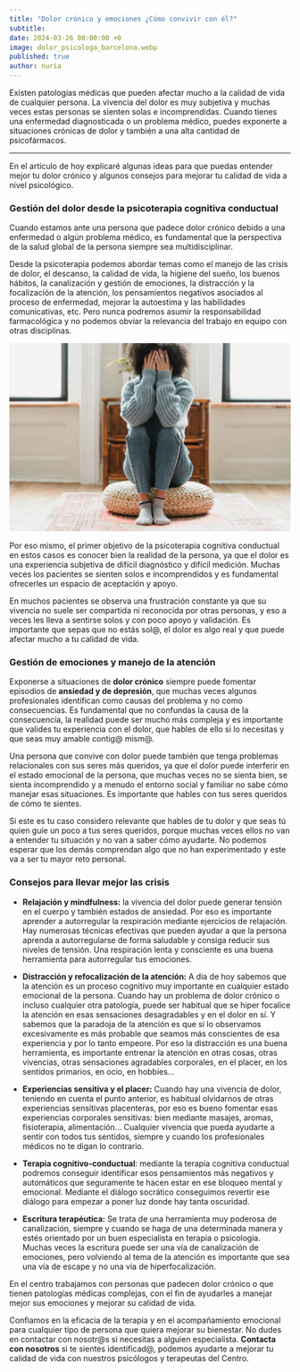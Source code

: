 ```yaml
---
title: "Dolor crónico y emociones ¿Cómo convivir con él?"
subtitle: 
date: 2024-03-26 00:00:00 +0
image: dolor_psicologa_barcelona.webp
published: true
author: nuria
---
```


Existen patologías médicas que pueden afectar mucho a la calidad de vida de cualquier persona. La vivencia del dolor es muy subjetiva y muchas veces estas personas se sienten solas e incomprendidas. Cuando tienes una enfermedad diagnosticada o un problema médico, puedes exponerte a situaciones crónicas de dolor y también a una alta cantidad de psicofármacos.

---


En el artículo de hoy explicaré algunas ideas para que puedas entender mejor tu dolor crónico y algunos consejos para mejorar tu calidad de vida a nivel psicológico.

### Gestión del dolor desde la psicoterapia cognitiva conductual

Cuando estamos ante una persona que padece dolor crónico debido a una enfermedad o algún problema médico, es fundamental que la perspectiva de la salud global de la persona siempre sea multidisciplinar. 

Desde la psicoterapia podemos abordar temas como el manejo de las crisis de dolor, el descanso, la calidad de vida, la higiene del sueño, los buenos hábitos, la canalización y gestión de emociones, la distracción y la focalización de la atención, los pensamientos negativos asociados al proceso de enfermedad, mejorar la autoestima y las habilidades comunicativas, etc. Pero nunca podremos asumir la responsabilidad farmacológica y no podemos obviar la relevancia del trabajo en equipo con otras disciplinas.

![Dolor](dolor_cronico_psicologa.webp)

Por eso mismo, el primer objetivo de la psicoterapia cognitiva conductual en estos casos es conocer bien la realidad de la persona, ya que el dolor es una experiencia subjetiva de difícil diagnóstico y difícil medición. Muchas veces los pacientes se sienten solos e incomprendidos y es fundamental ofrecerles un espacio de aceptación y apoyo. 

En muchos pacientes se observa una frustración constante ya que su vivencia no suele ser compartida ni reconocida por otras personas, y eso a veces les lleva a sentirse solos y con poco apoyo y validación. Es importante que sepas que no estás sol@, el dolor es algo real y que puede afectar mucho a tu calidad de vida.

### Gestión de emociones y manejo de la atención

Exponerse a situaciones de **dolor crónico** siempre puede fomentar episodios de **ansiedad y de depresión**, que muchas veces algunos profesionales identifican como causas del problema y no como consecuencias. Es fundamental que no confundas la causa de la consecuencia, la realidad puede ser mucho más compleja y es importante que valides tu experiencia con el dolor, que hables de ello si lo necesitas y que seas muy amable contig@ mism@.

Una persona que convive con dolor puede también que tenga problemas relacionales con sus seres más queridos, ya que el dolor puede interferir en el estado emocional de la persona, que muchas veces no se sienta bien, se sienta incomprendido y a menudo el entorno social y familiar no sabe cómo manejar esas situaciones. Es importante que hables con tus seres queridos de cómo te sientes.

Si este es tu caso considero relevante que hables de tu dolor y que seas tú quien guíe un poco a tus seres queridos, porque muchas veces ellos no van a entender tu situación y no van a saber cómo ayudarte. No podemos esperar que los demás comprendan algo que no han experimentado y este va a ser tu mayor reto personal. 

### Consejos para llevar mejor las crisis

- **Relajación y mindfulness:** la vivencia del dolor puede generar tensión en el cuerpo y también estados de ansiedad. Por eso es importante aprender a autorregular la respiración mediante ejercicios de relajación. Hay numerosas técnicas efectivas que pueden ayudar a que la persona aprenda a autorregularse de forma saludable y consiga reducir sus niveles de tensión. Una respiración lenta y consciente es una buena herramienta para autorregular tus emociones.

- **Distracción y refocalización de la atención:** A día de hoy sabemos que la atención es un proceso cognitivo muy importante en cualquier estado emocional de la persona. Cuando hay un problema de dolor crónico o incluso cualquier otra patología, puede ser habitual que se hiper focalice la atención en esas sensaciones desagradables y en el dolor en sí. Y sabemos que la paradoja de la atención es que si lo observamos excesivamente es más probable que seamos más conscientes de esa experiencia y por lo tanto empeore. Por eso la distracción es una buena herramienta, es importante entrenar la atención en otras cosas, otras vivencias, otras sensaciones agradables corporales, en el placer, en los sentidos primarios, en ocio, en hobbies…

- **Experiencias sensitiva y el placer:** Cuando hay una vivencia de dolor, teniendo en cuenta el punto anterior, es habitual olvidarnos de otras experiencias sensitivas placenteras, por eso es bueno fomentar esas experiencias corporales sensitivas: bien mediante masajes, aromas, fisioterapia, alimentación… Cualquier vivencia que pueda ayudarte a sentir con todos tus sentidos, siempre y cuando los profesionales médicos no te digan lo contrario.

- **Terapia cognitivo-conductual**: mediante la terapia cognitiva conductual podremos conseguir identificar esos pensamientos más negativos y automáticos que seguramente te hacen estar en ese bloqueo mental y emocional. Mediante el diálogo socrático conseguimos revertir ese diálogo para empezar a poner luz donde hay tanta oscuridad.

- **Escritura terapéutica:** Se trata de una herramienta muy poderosa de canalización, siempre y cuando se haga de una determinada manera y estés orientado por un buen especialista en terapia o psicología. Muchas veces la escritura puede ser una vía de canalización de emociones, pero volviendo al tema de la atención es importante que sea una vía de escape y no una vía de hiperfocalización. 


En el centro trabajamos con personas que padecen dolor crónico o que tienen patologías médicas complejas, con el fin de ayudarles a manejar mejor sus emociones y mejorar su calidad de vida. 

Confiamos en la eficacia de la terapia y en el acompañamiento emocional para cualquier tipo de persona que quiera mejorar su bienestar. No dudes en contactar con nosotr@s si necesitas a alguien especialista. **Contacta con nosotros** si te sientes identificad@, podemos ayudarte a mejorar tu calidad de vida con nuestros psicólogos y terapeutas del Centro.



